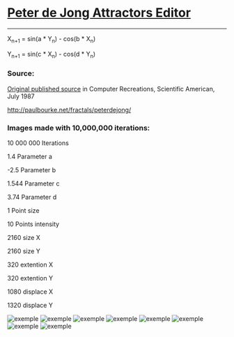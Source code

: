 # [Peter de Jong Attractors Editor](https://weightan.github.io/attractorsJS/)
***
X<sub>n+1</sub> = sin(a * Y<sub>n</sub>) - cos(b * X<sub>n</sub>)

Y<sub>n+1</sub> = sin(c * X<sub>n</sub>) - cos(d * Y<sub>n</sub>)

### Source:

[Original published source](http://paulbourke.net/fractals/peterdejong/peterdejong.pdf) in Computer Recreations, Scientific American, July 1987

<http://paulbourke.net/fractals/peterdejong/>

### Images made with 10,000,000 iterations:

10 000 000 Iterations

1.4 Parameter a

-2.5 Parameter b

1.544 Parameter c

3.74 Parameter d

1 Point size

10 Points intensity

2160 size X

2160 size Y

320 extention X

320 extention Y

1080 displace X

1320 displace Y

![exemple](https://i.imgur.com/0e5r5Jm.png)
![exemple](https://i.imgur.com/5pWiwzP.png)
![exemple](https://i.imgur.com/bUl0IQS.png)
![exemple](https://i.imgur.com/NayEGnv.png)
![exemple](https://i.imgur.com/kpZcpto.png)
![exemple](https://i.imgur.com/9tD4XZ5.png)
![exemple](https://i.imgur.com/r4pkCaL.png)
![exemple](https://i.imgur.com/oEscD2L.png)
